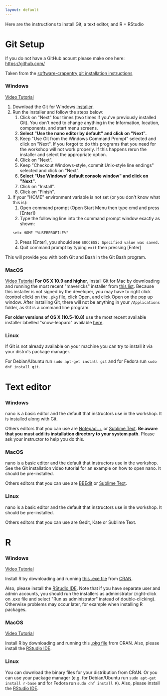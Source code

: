```yaml
---
layout: default
---
```


Here are the instructions to install Git, a text editor, and R + RStudio

# Git Setup

If you do not have a GitHub acount please make one here: https://github.com/

Taken from the [software-crapentry git installation instructions](https://carpentries.github.io/workshop-template/#git)

### Windows

[Video Tutorial](https://www.youtube.com/watch?v=339AEqk9c-8)

1. Download the Git for Windows [installer](https://gitforwindows.org/).
2. Run the installer and follow the steps below:
    1. Click on "Next" four times (two times if you've previously installed Git). You don't need to change anything in the Information, location, components, and start menu screens.
    2. **Select "Use the nano editor by default" and click on "Next".**
    3. Keep "Use Git from the Windows Command Prompt" selected and click on "Next". If you forgot to do this programs that you need for the workshop will not work properly. If this happens rerun the installer and select the appropriate option.
    4. Click on "Next".
    5. Keep "Checkout Windows-style, commit Unix-style line endings" selected and click on "Next".
    6. **Select "Use Windows' default console window" and click on "Next".**
    7. Click on "Install".
    8. Click on "Finish".
3. If your "HOME" environment variable is not set (or you don't know what this is):
    1. Open command prompt (Open Start Menu then type cmd and press [Enter])
    2. Type the following line into the command prompt window exactly as shown:
    ```
    setx HOME "%USERPROFILE%"
    ```
    3. Press [Enter], you should see `SUCCESS: Specified value was saved.`
    4. Quit command prompt by typing `exit` then pressing [Enter]

This will provide you with both Git and Bash in the Git Bash program.

### MacOS

[Video Tutorial](https://www.youtube.com/watch?v=9LQhwETCdwY)
**For OS X 10.9 and higher**,
install Git for Mac by downloading and running the most recent "mavericks" installer from [this list](https://sourceforge.net/projects/git-osx-installer/files/).
Because this installer is not signed by the developer,
you may have to right click (control click) on the `.pkg` file,
click Open,
and click Open on the pop up window.
After installing Git, there will not be anything in your `/Applications` folder,
as Git is a command line program.

**For older versions of OS X (10.5-10.8)**
use the most recent available installer labelled "snow-leopard" available [here](https://sourceforge.net/projects/git-osx-installer/files/).

### Linux

If Git is not already available on your machine you can try to install it via your distro's package manager.

For Debian/Ubuntu run `sudo apt-get install git` and for Fedora run `sudo dnf install git`.

# Text editor

### Windows

nano is a basic editor and the default that instructors use in the workshop. It is installed along with Git.

Others editors that you can use are [Notepad++](https://notepad-plus-plus.org/)
or [Sublime Text](https://www.sublimetext.com/).
**Be aware that you must add its installation directory to your system path.**
Please ask your instructor to help you do this.

### MacOS

nano is a basic editor and the default that instructors use in the workshop. See the Git installation video tutorial for an example on how to open nano. It should be pre-installed.

Others editors that you can use are [BBEdit](https://www.barebones.com/products/bbedit/) or [Sublime Text](https://www.sublimetext.com/).

### Linux

nano is a basic editor and the default that instructors use in the workshop. It should be pre-installed.

Others editors that you can use are Gedit, Kate or Sublime Text.

# R

### Windows

[Video Tutorial](https://www.youtube.com/watch?v=q0PjTAylwoU)

Install R by downloading and running [this .exe file](https://cran.r-project.org/bin/windows/base/release.htm)
from [CRAN](https://cran.r-project.org/index.html).

Also, please install the [RStudio IDE](https://s3.amazonaws.com/rstudio-ide-build/desktop/windows/RStudio-1.2.1511.exe).
Note that if you have separate user and admin accounts, you should run the installers as administrator (right-click on .exe file and select "Run as administrator" instead of double-clicking).
Otherwise problems may occur later, for example when installing R packages.

### MacOS

[Video Tutorial](https://www.youtube.com/watch?v=5-ly3kyxwEg)

Install R by downloading and running this [.pkg file](https://cran.r-project.org/bin/macosx/R-latest.pkg) from CRAN.
Also, please install the [RStudio IDE](https://download1.rstudio.org/desktop/macos/RStudio-1.2.1335.dmg).

### Linux

You can download the binary files for your distribution from CRAN.
Or you can use your package manager (e.g. for Debian/Ubuntu run `sudo apt-get install r-base`
and for Fedora run `sudo dnf install R`). Also, please install the [RStudio IDE](https://www.rstudio.com/products/rstudio/download/preview/).
